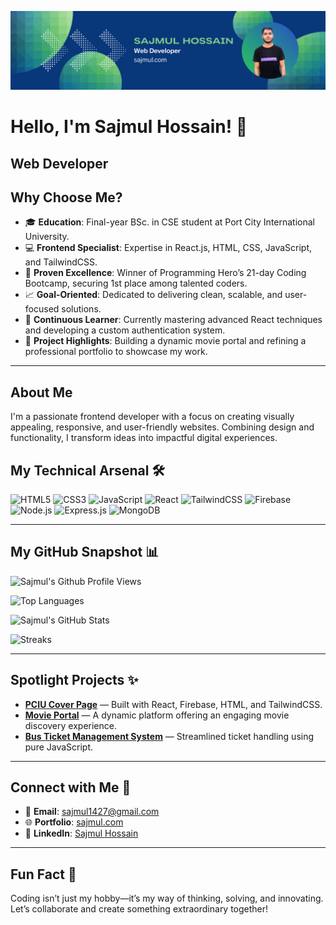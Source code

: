 ![logo](https://github.com/SajmulHossain/SajmulHossain/blob/main/Blue,%20Green,%20and%20White%20Modern%20Tech%20Web%20Developer%20LinkedIn%20Banner.png?raw=true)


# Hello, I'm Sajmul Hossain! 🚀
<h2>Web Developer</h2>

## Why Choose Me?

- 🎓 **Education**: Final-year BSc. in CSE student at Port City International University.
- 💻 **Frontend Specialist**: Expertise in React.js, HTML, CSS, JavaScript, and TailwindCSS.
- 🌟 **Proven Excellence**: Winner of Programming Hero’s 21-day Coding Bootcamp, securing 1st place among talented coders.
- 📈 **Goal-Oriented**: Dedicated to delivering clean, scalable, and user-focused solutions.
- 🧠 **Continuous Learner**: Currently mastering advanced React techniques and developing a custom authentication system.
- 🎯 **Project Highlights**: Building a dynamic movie portal and refining a professional portfolio to showcase my work.

---

## About Me
<p>I'm a passionate frontend developer with a focus on creating visually appealing, responsive, and user-friendly websites. Combining design and functionality, I transform ideas into impactful digital experiences.</p>

## My Technical Arsenal 🛠️

![HTML5](https://img.shields.io/badge/-HTML5-E34F26?style=flat-square&logo=html5&logoColor=white)
![CSS3](https://img.shields.io/badge/-CSS3-1572B6?style=flat-square&logo=css3&logoColor=white)
![JavaScript](https://img.shields.io/badge/-JavaScript-F7DF1E?style=flat-square&logo=javascript&logoColor=black)
![React](https://img.shields.io/badge/-React-61DAFB?style=flat-square&logo=react&logoColor=black)
![TailwindCSS](https://img.shields.io/badge/-TailwindCSS-38B2AC?style=flat-square&logo=tailwind-css&logoColor=white)
![Firebase](https://img.shields.io/badge/-Firebase-FFCA28?style=flat-square&logo=firebase&logoColor=black)
![Node.js](https://img.shields.io/badge/-Node.js-339933?style=flat-square&logo=node.js&logoColor=white)
![Express.js](https://img.shields.io/badge/-Express.js-000000?style=flat-square&logo=express&logoColor=white)
![MongoDB](https://img.shields.io/badge/-MongoDB-47A248?style=flat-square&logo=mongodb&logoColor=white)

---

## My GitHub Snapshot 📊

![Sajmul's Github Profile Views](https://komarev.com/ghpvc/?username=sajmulhossain&label=Profile%20views&color=0e75b6&style=flat) 

![Top Languages](https://github-readme-stats.vercel.app/api/top-langs/?username=sajmulhossain&layout=compact&theme=radical)

![Sajmul's GitHub Stats](https://github-readme-stats.vercel.app/api?username=sajmulhossain&show_icons=true&theme=radical)

![Streaks](https://github-readme-streak-stats.herokuapp.com/?user=sajmulhossain&)

---

## Spotlight Projects ✨

- **[PCIU Cover Page](https://github.com/sajmul/PCIU-Cover-Page)** — Built with React, Firebase, HTML, and TailwindCSS.
- **[Movie Portal](https://github.com/sajmul/movie-portal)** — A dynamic platform offering an engaging movie discovery experience.
- **[Bus Ticket Management System](https://github.com/sajmul/bus-ticket-management)** — Streamlined ticket handling using pure JavaScript.

---

## Connect with Me 🤝

- 📧 **Email**: [sajmul1427@gmail.com](mailto:sajmul1427@gmail.com)
- 🌐 **Portfolio**: [sajmul.com](https://sajmul.com)
- 💼 **LinkedIn**: [Sajmul Hossain](https://linkedin.com/in/sajmulhossain)

---

## Fun Fact 🌟

Coding isn’t just my hobby—it’s my way of thinking, solving, and innovating. Let’s collaborate and create something extraordinary together!
